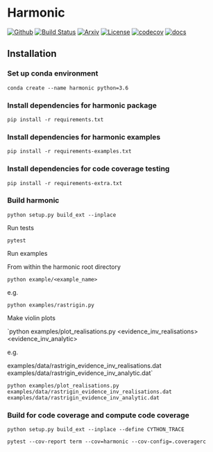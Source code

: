 # Harmonic

[![Github](https://img.shields.io/badge/GitHub-astro--informatics%2Fharmonic-blue.svg?style=flat)](https://github.com/astro-informatics/harmonic)
[![Build Status](https://travis-ci.com/astro-informatics/harmonic.svg?token=quDUMr3yVpQwGYxko5xh&branch=master)](https://travis-ci.com/astro-informatics/harmonic)
[![Arxiv](http://img.shields.io/badge/arXiv-20XX.XXXXX-orange.svg?style=flat)](https://arxiv.org/abs/20XX.XXXXX)
[![License](http://img.shields.io/badge/license-GPL-blue.svg?style=flat)](https://github.com/astro-informatics/harmonic/blob/master/LICENSE.md)
[![codecov](https://codecov.io/gh/astro-informatics/harmonic/branch/master/graph/badge.svg?token=1s4SATphHV)](https://codecov.io/gh/astro-informatics/harmonic)
[![docs](http://img.shields.io/badge/docs-passing-green.svg?style=flat)](https://astro-informatics.github.io/harmonic/)


## Installation

### Set up conda environment

```conda create --name harmonic python=3.6```

### Install dependencies for harmonic package

`pip install -r requirements.txt`


### Install dependencies for harmonic examples

`pip install -r requirements-examples.txt`


### Install dependencies for code coverage testing

`pip install -r requirements-extra.txt`

### Build harmonic

`python setup.py build_ext --inplace`

Run tests

`pytest`

Run examples

From within the harmonic root directory

`python example/<example_name>`

e.g.

`python examples/rastrigin.py`


Make violin plots

`python examples/plot_realisations.py <evidence_inv_realisations> <evidence_inv_analytic>

e.g.

examples/data/rastrigin_evidence_inv_realisations.dat examples/data/rastrigin_evidence_inv_analytic.dat`

`python examples/plot_realisations.py examples/data/rastrigin_evidence_inv_realisations.dat examples/data/rastrigin_evidence_inv_analytic.dat`


### Build for code coverage and compute code coverage

`python setup.py build_ext --inplace --define CYTHON_TRACE`

`pytest --cov-report term --cov=harmonic --cov-config=.coveragerc`


